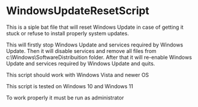 # WindowsUpdateResetScript
This is a siple bat file that will reset Windows Update in case of getting it stuck or refuse to install properly system updates. 

This will firstly stop Windows Update and services required by Windows Update. Then it will disable services and remove all files from c:\Windows\SoftwareDistribuition folder. After that it will re-enable Windows Update and services required by Windows Update and quits.

This script should work with Windows Vista and newer OS

This script is tested on Windows 10 and Windows 11

To work properly it must be run as administrator
